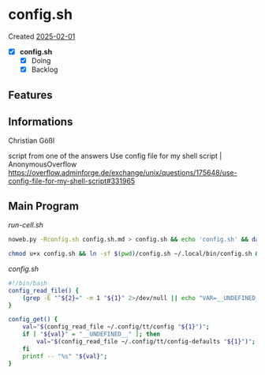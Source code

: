 # config.sh
Created [2025-02-01](2025-02-01)

- [x] **config.sh**
    - [x] Doing
    - [x] Backlog

## Features



## Informations
 Christian Gößl

script from one of the answers
Use config file for my shell script | AnonymousOverflow
https://overflow.adminforge.de/exchange/unix/questions/175648/use-config-file-for-my-shell-script#331965

## Main Program


*run-cell.sh*
```bash
noweb.py -Rconfig.sh config.sh.md > config.sh && echo 'config.sh' && date
```


```bash
chmod u+x config.sh && ln -sf $(pwd)/config.sh ~/.local/bin/config.sh && echo 'fertig'
 ```

*config.sh*
```bash
#!/bin/bash
config_read_file() {
    (grep -E "^${2}=" -m 1 "${1}" 2>/dev/null || echo "VAR=__UNDEFINED__") | head -n 1 | cut -d '=' -f 2-;
}

config_get() {
    val="$(config_read_file ~/.config/tt/config "${1}")";
    if [ "${val}" = "__UNDEFINED__" ]; then
        val="$(config_read_file ~/.config/tt/config-defaults "${1}")";
    fi
    printf -- "%s" "${val}";
}

```
